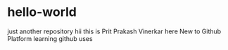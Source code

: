 # hello-world
just another repository
hii
this is Prit Prakash Vinerkar here 
New to Github Platform
learning github uses
